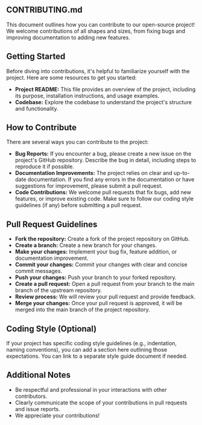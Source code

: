 ## CONTRIBUTING.md

This document outlines how you can contribute to our open-source project! We welcome contributions of all shapes and sizes, from fixing bugs and improving documentation to adding new features.

## Getting Started

Before diving into contributions, it's helpful to familiarize yourself with the project. Here are some resources to get you started:

* **Project README:** This file provides an overview of the project, including its purpose, installation instructions, and usage examples.
* **Codebase:** Explore the codebase to understand the project's structure and functionality.

## How to Contribute

There are several ways you can contribute to the project:

* **Bug Reports:** If you encounter a bug, please create a new issue on the project's GitHub repository. Describe the bug in detail, including steps to reproduce it if possible.
* **Documentation Improvements:** The project relies on clear and up-to-date documentation. If you find any errors in the documentation or have suggestions for improvement, please submit a pull request.
* **Code Contributions:** We welcome pull requests that fix bugs, add new features, or improve existing code. Make sure to follow our coding style guidelines (if any) before submitting a pull request.

## Pull Request Guidelines

* **Fork the repository:** Create a fork of the project repository on GitHub.
* **Create a branch:** Create a new branch for your changes. 
* **Make your changes:** Implement your bug fix, feature addition, or documentation improvement.
* **Commit your changes:** Commit your changes with clear and concise commit messages.
* **Push your changes:** Push your branch to your forked repository.
* **Create a pull request:** Open a pull request from your branch to the main branch of the upstream repository. 
* **Review process:** We will review your pull request and provide feedback. 
* **Merge your changes:** Once your pull request is approved, it will be merged into the main branch of the project repository.

## Coding Style (Optional)

If your project has specific coding style guidelines (e.g., indentation, naming conventions), you can add a section here outlining those expectations. You can link to a separate style guide document if needed.

## Additional Notes

* Be respectful and professional in your interactions with other contributors.
* Clearly communicate the scope of your contributions in pull requests and issue reports.
* We appreciate your contributions!
